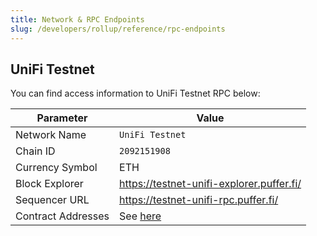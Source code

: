 ```yaml
---
title: Network & RPC Endpoints
slug: /developers/rollup/reference/rpc-endpoints
---
```


## UniFi Testnet

You can find access information to UniFi Testnet RPC below:

| Parameter          | Value                                    |
|--------------------|------------------------------------------|
| Network Name       | `UniFi Testnet`                          |
| Chain ID           | `2092151908`                             |
| Currency Symbol    | ETH                                      |
| Block Explorer     | https://testnet-unifi-explorer.puffer.fi/|
| Sequencer URL      | https://testnet-unifi-rpc.puffer.fi/      |
| Contract Addresses | See [here](./contract-addresses.md)      |
